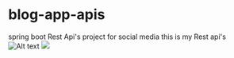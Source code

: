 # blog-app-apis
spring boot Rest Api's project for  social media 
<h>this is my Rest api's</h>
![Alt text]("[C:/Users/DELL/Downloads/api.jpg](https://github.com/JagdeeshSinghRajpoot/blog-app-apis/blob/main/images/2222bad0-ec38-41cb-982b-110da1a87259.jpg?raw=true)https://github.com/JagdeeshSinghRajpoot/blog-app-apis/blob/main/images/2222bad0-ec38-41cb-982b-110da1a87259.jpg?raw=true")
<img src="C:/Users/DELL/Downloads/api.jpg">


